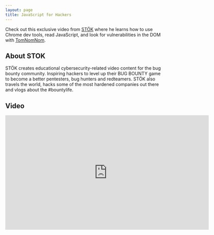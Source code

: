 ```yaml
---
layout: page
title: JavaScript for Hackers
---
```


Check out this exclusive video from [STÖK](https://twitter.com/STOKFredrik) where he learns how to use Chrome dev tools, read JavaScript, and look for vulnerabilities in the DOM with [TomNomNom](https://twitter.com/tomnomnom).

About STOK
----------
STÖK creates educational cybersecurity-related video content for the bug bounty community. Inspiring hackers to level up their BUG BOUNTY game to become a better pentesters, bug hunters and redteamers. STÖK also travels the world, hacks some of the most hardened companies out there and vlogs about the #bountylife. 


Video
-----

<div class="container">
	<iframe id="ytplayer" type="text/html" width="640" height="360" src="https://www.youtube-nocookie.com/embed/FTeE3OrTNoA?rel=0&autoplay=0&origin={{ site.url }}" frameborder="0"></iframe>
</div>
